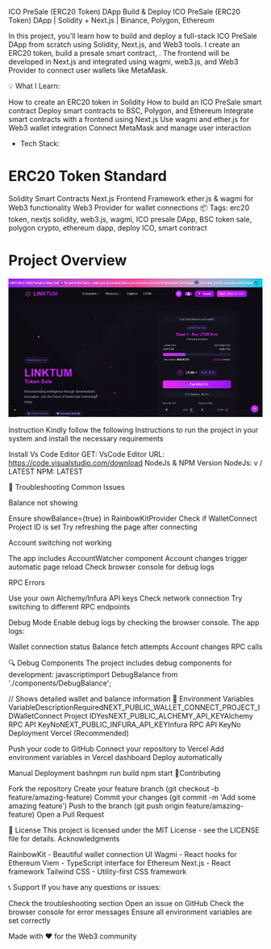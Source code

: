 ICO PreSale (ERC20 Token) DApp
Build & Deploy ICO PreSale (ERC20 Token) DApp | Solidity + Next.js | Binance, Polygon, Ethereum

In this project, you'll learn how to build and deploy a full-stack ICO PreSale DApp from scratch using Solidity, Next.js, and Web3 tools. I create an ERC20 token, build a presale smart contract, . The frontend will be developed in Next.js and integrated using wagmi, web3.js, and Web3 Provider to connect user wallets like MetaMask.

💡 What I Learn:

How to create an ERC20 token in Solidity
How to build an ICO PreSale smart contract
Deploy smart contracts to BSC, Polygon, and Ethereum
Integrate smart contracts with a frontend using Next.js
Use wagmi and ether.js for Web3 wallet integration
Connect MetaMask and manage user interaction
* Tech Stack:

# ERC20 Token Standard
Solidity Smart Contracts
Next.js Frontend Framework
ether.js & wagmi for Web3 functionality
Web3 Provider for wallet connections
📦 Tags: erc20 token, nextjs solidity, web3.js, wagmi, ICO presale DApp, BSC token sale, polygon crypto, ethereum dapp, deploy ICO, smart contract

# Project Overview


![Project Logo](./public/projeove.PNG)

Instruction
Kindly follow the following Instructions to run the project in your system and install the necessary requirements

Install Vs Code Editor
  GET: VsCode Editor
  URL: https://code.visualstudio.com/download
NodeJs & NPM Version
  NodeJs: v / LATEST
  NPM: LATEST



🐛 Troubleshooting
Common Issues

Balance not showing

Ensure showBalance={true} in RainbowKitProvider
Check if WalletConnect Project ID is set
Try refreshing the page after connecting


Account switching not working

The app includes AccountWatcher component
Account changes trigger automatic page reload
Check browser console for debug logs


RPC Errors

Use your own Alchemy/Infura API keys
Check network connection
Try switching to different RPC endpoints



Debug Mode
Enable debug logs by checking the browser console. The app logs:

Wallet connection status
Balance fetch attempts
Account changes
RPC calls

🔍 Debug Components
The project includes debug components for development:
javascriptimport DebugBalance from './components/DebugBalance';

// Shows detailed wallet and balance information
<DebugBalance />
📝 Environment Variables
VariableDescriptionRequiredNEXT_PUBLIC_WALLET_CONNECT_PROJECT_IDWalletConnect Project IDYesNEXT_PUBLIC_ALCHEMY_API_KEYAlchemy RPC API KeyNoNEXT_PUBLIC_INFURA_API_KEYInfura RPC API KeyNo
Deployment
Vercel (Recommended)

Push your code to GitHub
Connect your repository to Vercel
Add environment variables in Vercel dashboard
Deploy automatically

Manual Deployment
bashnpm run build
npm start
🤝Contributing

Fork the repository
Create your feature branch (git checkout -b feature/amazing-feature)
Commit your changes (git commit -m 'Add some amazing feature')
Push to the branch (git push origin feature/amazing-feature)
Open a Pull Request

📄 License
This project is licensed under the MIT License - see the LICENSE file for details.
Acknowledgments

RainbowKit - Beautiful wallet connection UI
Wagmi - React hooks for Ethereum
Viem - TypeScript interface for Ethereum
Next.js - React framework
Tailwind CSS - Utility-first CSS framework

📞 Support
If you have any questions or issues:

Check the troubleshooting section
Open an issue on GitHub
Check the browser console for error messages
Ensure all environment variables are set correctly


Made with ❤️ for the Web3 community
